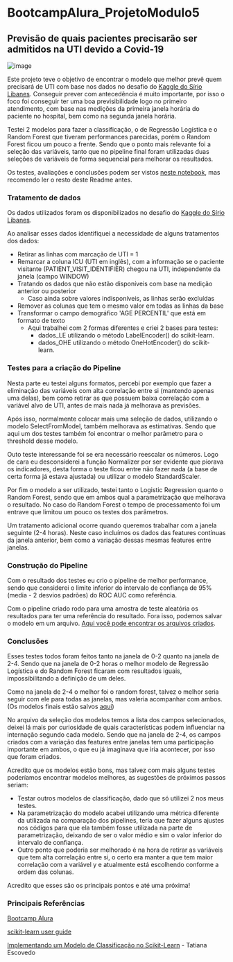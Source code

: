 # BootcampAlura_ProjetoModulo5
## Previsão de quais pacientes precisarão ser admitidos na UTI devido a Covid-19
![image](https://torresvedrasweb.pt/abc/uploads/2021/10/20200319-114657-covid192.jpg)


Este projeto teve o objetivo de encontrar o modelo que melhor prevê quem precisará de UTI com base nos dados no desafio do [Kaggle do Sírio Libanes](https://www.kaggle.com/S%C3%ADrio-Libanes/covid19). Conseguir prever com antecedência é muito importante, por isso o foco foi conseguir ter uma boa previsibilidade logo no primeiro atendimento, com base nas medições da primeira janela horária do paciente no hospital, bem como na segunda janela horária.

Testei 2 modelos para fazer a classificação, o de Regressão Logística e o Random Forest que tiveram performances parecidas, porém o Random Forest ficou um pouco a frente. Sendo que o ponto mais relevante foi a seleção das variáveis, tanto que no pipeline final foram utilizadas duas seleções de variáveis de forma sequencial para melhorar os resultados.

Os testes, avaliações e conclusões podem ser vistos [neste notebook](https://github.com/ViniciusCastillo/BootcampAlura_ProjetoModulo5/blob/main/Notebooks/Seleciona_Modelo.ipynb), mas recomendo ler o resto deste Readme antes.

### Tratamento de dados
Os dados utilizados foram os disponibilizados no desafio do [Kaggle do Sírio Libanes](https://www.kaggle.com/S%C3%ADrio-Libanes/covid19). 

Ao analisar esses dados identifiquei a necessidade de alguns tratamentos dos dados:
* Retirar as linhas com marcação de UTI = 1
* Remarcar a coluna ICU (UTI em inglês), com a informação se o paciente visitante (PATIENT_VISIT_IDENTIFIER) chegou na UTI, independente da janela (campo WINDOW)
* Tratando os dados que não estão disponíveis com base na medição anterior ou posterior
  * Caso ainda sobre valores indisponíveis, as linhas serão excluídas
* Remover as colunas que tem o mesmo valor em todas as linhas da base
* Transformar o campo demográfico 'AGE PERCENTIL' que está em formato de texto
  * Aqui trabalhei com 2 formas diferentes e criei 2 bases para testes:
    * dados_LE utilizando o método  LabelEncoder() do scikit-learn. 
    * dados_OHE utilizando o método  OneHotEncoder() do scikit-learn. 

### Testes para a criação do Pipeline
Nesta parte eu testei alguns formatos, percebi por exemplo que fazer a eliminação das variáveis com alta correlação entre si (mantendo apenas uma delas), bem como retirar as que possuem baixa correlação com a variável alvo de UTI, antes de mais nada já melhorava as previsões.

Após isso, normalmente colocar mais uma seleção de dados, utilizando o modelo SelectFromModel, também melhorava as estimativas. Sendo que aqui um dos testes também foi encontrar o melhor parâmetro para o threshold desse modelo.

Outo teste interessande foi se era necessário reescalar os números. Logo de cara eu desconsiderei a função Normalizer por ser evidente que piorava os indicadores, desta forma o teste ficou entre não fazer nada (a base de certa forma já estava ajustada) ou utilizar o modelo StandardScaler.

Por fim o modelo a ser utilizado, testei tanto o Logistic Regression quanto o Random Forest, sendo que em ambos qual a parametrização que melhorava o resultado. No caso do Random Forest o tempo de processamento foi um entrave que limitou um pouco os testes dos parâmetros.

Um tratamento adicional ocorre quando queremos trabalhar com a janela seguinte (2-4 horas). Neste caso incluímos os dados das features contínuas da janela anterior, bem como a variação dessas mesmas features entre janelas.

### Construção do Pipeline
Com o resultado dos testes eu crio o pipeline de melhor performance, sendo que considerei o limite inferior do intervalo de confiança de 95% (media - 2 desvios padrões) do ROC AUC como referência.

Com o pipeline criado rodo para uma amostra de teste aleatória os resultados para ter uma referência do resultado. Fora isso, podemos salvar o modelo em um arquivo.
[Aqui você pode encontrar os arquivos criados]().

### Conclusões
Esses testes todos foram feitos tanto na janela de 0-2 quanto na janela de 2-4. Sendo que na janela de 0-2 horas o melhor modelo de Regressão Logística e do Random Forest ficaram com resultados iguais, impossibilitando a definição de um deles.

Como na janela de 2-4 o melhor foi o random forest, talvez o melhor seria seguir com ele para todas as janelas, mas valeria acompanhar com ambos. (Os modelos finais estão salvos [aqui](https://github.com/ViniciusCastillo/BootcampAlura_ProjetoModulo5/tree/main/modelos))

No arquivo da seleção dos modelos temos a lista dos campos selecionados, deixei lá mais por curiosidade de quais características podem influenciar na internação segundo cada modelo. Sendo que na janela de 2-4, os campos criados com a variação das features entre janelas tem uma participação importante em ambos, o que eu já imaginava que iria acontecer, por isso que foram criados.

Acredito que os modelos estão bons, mas talvez com mais alguns testes poderíamos encontrar modelos melhores, as sugestões de próximos passos seriam:
* Testar outros modelos de classificação, dado que só utilizei 2 nos meus testes.
* Na parametrização do modelo acabei utilizando uma métrica diferente da utilizada na comparação dos pipelines, teria que fazer alguns ajustes nos códigos para que ela também fosse utilizada na parte de parametrização, deixando de ser o valor médio e sim o valor inferior do intervalo de confiança.
* Outro ponto que poderia ser melhorado é na hora de retirar as variáveis que tem alta correlação entre si, o certo era manter a que tem maior correlação com a variável y e atualmente está escolhendo conforme a ordem das colunas.

Acredito que esses são os principais pontos e até uma próxima!

### Principais Referências
[Bootcamp Alura](https://bootcamps.alura.com.br/)

[scikit-learn user guide](https://scikit-learn.org/stable/user_guide.html)

[Implementando um Modelo de Classificação no Scikit-Learn](https://tatianaesc.medium.com/implementando-um-modelo-de-classifica%C3%A7%C3%A3o-no-scikit-learn-6206d684b377) - Tatiana Escovedo
